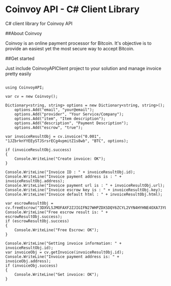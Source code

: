 Coinvoy API - C# Client Library
================================

C# client library for Coinvoy API


##About Coinvoy

Coinvoy is an online payment processor for Bitcoin. It's objective is to provide an easiest yet the most secure way to accept Bitcoin.

##Get started

Just include CoinvoyAPIClient project to your solution and manage invoice pretty easily

```

using CoinvoyAPI;

var cv = new Coinvoy();

Dictionary<string, string> options = new Dictionary<string, string>();
    options.Add("email", "your@email");
    options.Add("provider", "Your Service/Company");
    options.Add("item", "Item description");
    options.Add("description", "Payment Description");
    options.Add("escrow", "true");

var invoiceResultObj = cv.invoice("0.001", "1JZbrknYYEEySTJSrsrECg4vpmitZ1s8wb", "BTC", options);

if (invoiceResultObj.success)
{
    Console.WriteLine("Create invoice: OK");
}

Console.WriteLine("Invoice ID : " + invoiceResultObj.id);
Console.WriteLine("Invoice payment address is : " + invoiceResultObj.address);
Console.WriteLine("Invoice payment url is : " + invoiceResultObj.url);
Console.WriteLine("Invoice escrow key is : " + invoiceResultObj.key);
Console.WriteLine("Invoice default html : " + invoiceResultObj.html);

var escrowResultObj = cv.freeEscrow("3DXVLSJMOFAXF2ZJIGIFN27WHPZDXSDQY6ZCYL2VYN4HYHNE4OXA73YLKNYSY6B46CQDLDCM63QVG===");
Console.WriteLine("Free escrow result is: " + escrowResultObj.success);
if (escrowResultObj.success)
{
    Console.WriteLine("Free Escrow: OK");
}

Console.WriteLine("Getting invoice information: " + invoiceResultObj.id);
var invoiceObj = cv.getInvoice(invoiceResultObj.id);
Console.WriteLine("Invoice payment address is: " + invoiceObj.address);
if (invoiceObj.success)
{
    Console.WriteLine("Get invoice: OK");
}

```
